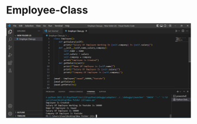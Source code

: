 # Employee-Class
<img align="left" alt="Coding"  src="https://github.com/jawadsamiulhaq/Employee-Class/blob/main/Employee%20Class.PNG">
